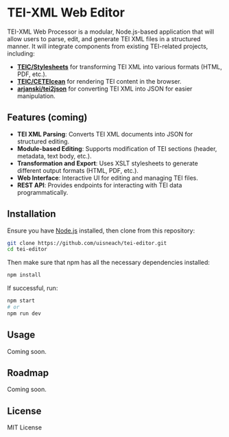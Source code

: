 # TEI-XML Web Editor

TEI-XML Web Processor is a modular, Node.js-based application that will allow users to parse, edit, and generate TEI XML files in a structured manner. It will integrate components from existing TEI-related projects, including:

- **[TEIC/Stylesheets](https://github.com/TEIC/Stylesheets)** for transforming TEI XML into various formats (HTML, PDF, etc.).
- **[TEIC/CETEIcean](https://github.com/TEIC/CETEIcean)** for rendering TEI content in the browser.
- **[arjanski/tei2json](https://github.com/arjanski/tei2json)** for converting TEI XML into JSON for easier manipulation.

## Features (coming)

- **TEI XML Parsing**: Converts TEI XML documents into JSON for structured editing.
- **Module-based Editing**: Supports modification of TEI sections (header, metadata, text body, etc.).
- **Transformation and Export**: Uses XSLT stylesheets to generate different output formats (HTML, PDF, etc.).
- **Web Interface**: Interactive UI for editing and managing TEI files.
- **REST API**: Provides endpoints for interacting with TEI data programmatically.

## Installation

Ensure you have [Node.js](https://nodejs.org/) installed, then clone from this repository:

```sh
git clone https://github.com/uisneach/tei-editor.git
cd tei-editor
```

Then make sure that npm has all the necessary dependencies installed:

```sh
npm install
```

If successful, run:

```sh
npm start
# or
npm run dev
```

## Usage

Coming soon.

## Roadmap

Coming soon.

## License

MIT License
